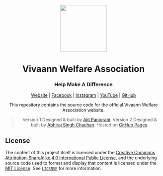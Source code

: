 <div align="center">
  
<img width="150px" height="150px" src="https://github.com/vivaann/vivaann.github.io/raw/master/assets/brand/logo.png" />

# Vivaann Welfare Association
### Help Make A Difference

[Website](https://vivaann.github.io/) | 
[Facebook](https://www.facebook.com/vivaannwelfareassociation/) | 
[Instagram](https://www.instagram.com/vivaannwelfare) | 
[YouTube](https://www.youtube.com/channel/UCe5LcTDnhIHbHI7buIVSBmQ) | 
[GitHub](https://www.github.com/vivaann/)

This repository contains the source code for the official Vivaann Welfare Association website.

> Version 1 Designed & built by [Ajit Panigrahi](https://twitter.com/ajitzero).
Version 2 Designed & built by [Abhiraj Singh Chauhan](https://www.linkedin.com/in/abhirajsinghchauhan/).
> Hosted on [GitHub Pages](https://pages.github.com/).

</div>

## License

The content of this project itself is licensed under the [Creative Commons Attribution-ShareAlike 4.0 International Public License](https://creativecommons.org/licenses/by-sa/4.0/), and the underlying source code used to format and display that content is licensed under the [MIT License](https://opensource.org/licenses/MIT). See [`LICENSE`](https://github.com/vivaann/vivaann.github.io/blob/master/LICENSE) for more information.
